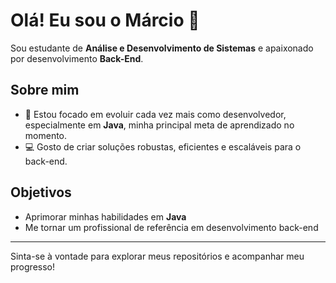 # Olá! Eu sou o Márcio 👋

Sou estudante de **Análise e Desenvolvimento de Sistemas** e apaixonado por desenvolvimento **Back-End**.

## Sobre mim

- 🎯 Estou focado em evoluir cada vez mais como desenvolvedor, especialmente em **Java**, minha principal meta de aprendizado no momento.
- 💻 Gosto de criar soluções robustas, eficientes e escaláveis para o back-end.

## Objetivos

- Aprimorar minhas habilidades em **Java**
- Me tornar um profissional de referência em desenvolvimento back-end

---

Sinta-se à vontade para explorar meus repositórios e acompanhar meu progresso!
